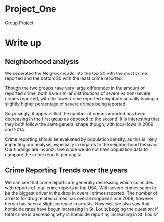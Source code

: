 # Project_One
Group Project 

# Write up
## Neighborhood analysis

We seperated the Neighborhoods into the top 20 with the most crime reported and the bottom 20 with the least crime reported. 

Though the two groups have very large differences in the amount of reported crime, both have similar distributions of severe vs non-severe crimes reported, with the lower crime reported neighbors actually having a slightly higher percentage of severe crimes being reported. 

Surprisingly, it appears that the number of crimes reported has been decreasing in the first group as opposed to the second. It is interesting that they both follow the same general shape though, with local lows in 2009 and 2014. 

Crime reporting should be evaluated by population density, as this is likely impacting our analysis, especially in regards to the neighborhood behavior.
Our findings are inconclusive since we do not have population data to compare the crime reports per capita. 

## Crime Reporting Trends over the years

We can see that crime reports are generally decreasing which coincides with reports of total crime reports in the USA. With severe crimes seem to be the biggest driver in the drop in overall crimes reported. The number of arrests for drug related crimes has overall dropped since 2008, however heroin has seen a slight increase in arrests. However, we also saw that homicide rates have begun increasing in St. Louis, begging the question: if total crime is decreasing why is homicide reporting increasing in St. Louis?
